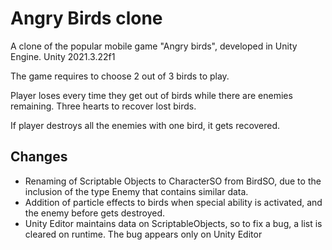 
# Angry Birds clone

A clone of the popular mobile game "Angry birds", developed in Unity Engine.
Unity 2021.3.22f1

The game requires to choose 2 out of 3 birds to play.

Player loses every time they get out of birds while there are enemies remaining. Three hearts to recover lost birds.

If player destroys all the enemies with one bird, it gets recovered.



## Changes

- Renaming of Scriptable Objects to CharacterSO from BirdSO, due to the inclusion of the type Enemy that contains similar data.
- Addition of particle effects to birds when special ability is activated, and the enemy before gets destroyed.
- Unity Editor maintains data on ScriptableObjects, so to fix a bug, a list is cleared on runtime. The bug appears only on Unity Editor
